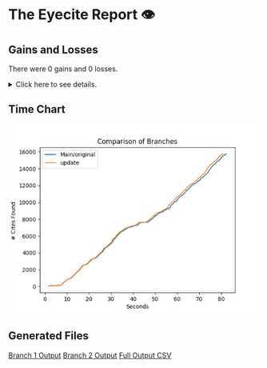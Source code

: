 # The Eyecite Report :eye:



Gains and Losses
---------
There were 0 gains and 0 losses.

<details>
<summary>Click here to see details.</summary>

|     id     |  Gain  |  Loss  |
| ---------- | ------ | ------ |


</details>



Time Chart
---------

![image](https://raw.githubusercontent.com/freelawproject/reporters-db/artifacts/229/results/chart.png)


Generated Files
---------

[Branch 1 Output](https://raw.githubusercontent.com/freelawproject/reporters-db/artifacts/229/results/original.json)
[Branch 2 Output](https://raw.githubusercontent.com/freelawproject/reporters-db/artifacts/229/results/update.json)
[Full Output CSV ](https://raw.githubusercontent.com/freelawproject/reporters-db/artifacts/229/results/output.csv)
